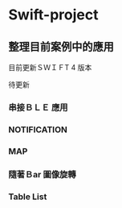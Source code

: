 # Swift-project
## 整理目前案例中的應用

目前更新ＳＷＩＦT 4 版本

待更新

### 串接ＢＬＥ 應用
### NOTIFICATION
### MAP
### 隨著Ｂar 圖像旋轉
### Table List

